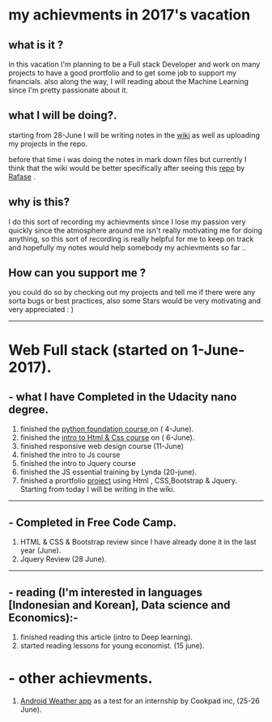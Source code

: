 # my achievments in 2017's vacation

## what is it ?

in this vacation I'm planning to be a Full stack Developer and work on many projects
to have a good prortfolio and to get some job to support my financials.
also along the way, I will reading about the Machine Learning since I'm pretty passionate
about it.
## what I will be doing?.

starting from 28-June I will be writing notes in the [wiki](https://github.com/Ahmed-Ayman/My-2017-Vacation/wiki)
as well as uploading my projects in the repo.

before that time  i was doing the notes in mark down files but currently I think
that the wiki would be better specifically after seeing this [repo](https://github.com/Rafase282/My-FreeCodeCamp-Code) by [Rafase](https://github.com/Rafase282) .

## why is this?
I do this sort of recording my achievments since I lose my passion very quickly
since the atmosphere around me isn't really motivating me for doing anything, so
this sort of recording is really helpful for me to keep on track and hopefully
my notes would help somebody
my achievments so far ..

## How can you support me ?

you could do so by checking out my projects and tell me if there were any sorta bugs or best practices,
also some Stars would be very motivating and very appreciated : )
<hr>

# Web Full stack (started on 1-June-2017).

## -  what I have Completed in the Udacity nano degree.
  1.  finished the [python foundation course ](https://github.com/Ahmed-Ayman/Vacation2017-/tree/master/Udacity_webDeveloperFullStack/Programming%20Foundations%20with%20Python) on ( 4-June).
  2.  finished the [intro to Html & Css course](https://github.com/Ahmed-Ayman/Vacation2017-/tree/master/Udacity_webDeveloperFullStack/HTML%26CSS) on ( 6-June).
  3. finished responsive web design course (11-June)
  4. finished the intro to Js course
  5. finished the intro to Jquery course
  6. finished the JS essential training by Lynda  (20-june).
  7. finished a prortfolio [project](https://ahmed-ayman.github.io/) using Html , CSS,Bootstrap & Jquery.
Starting from today I will be writing in the wiki.

<hr>

## - Completed in Free Code Camp.

  1. HTML & CSS  & Bootstrap review since I have already done it in the last year (June).
  2. Jquery Review (28 June).

<hr>

## - reading (I'm interested in languages [Indonesian and Korean], Data science and Economics):-

  1. finished reading this article (intro to Deep learning).
  2. started reading lessons for young economist. (15 june).

# - other achievments.

1. [Android Weather app](https://github.com/Ahmed-Ayman/cookpad_project) as a test for an internship by Cookpad inc, (25-26 June).
